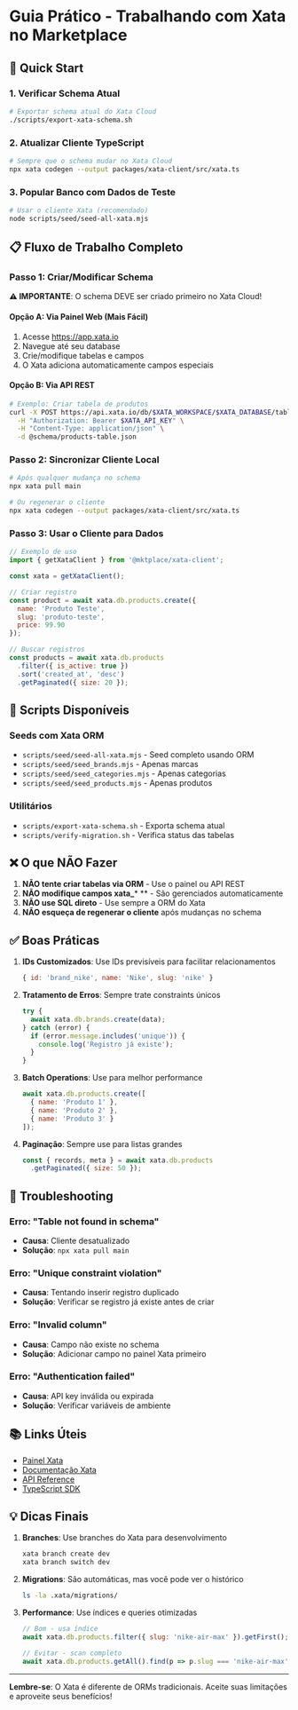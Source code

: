 # Guia Prático - Trabalhando com Xata no Marketplace

## 🚀 Quick Start

### 1. Verificar Schema Atual
```bash
# Exportar schema atual do Xata Cloud
./scripts/export-xata-schema.sh
```

### 2. Atualizar Cliente TypeScript
```bash
# Sempre que o schema mudar no Xata Cloud
npx xata codegen --output packages/xata-client/src/xata.ts
```

### 3. Popular Banco com Dados de Teste
```bash
# Usar o cliente Xata (recomendado)
node scripts/seed/seed-all-xata.mjs
```

## 📋 Fluxo de Trabalho Completo

### Passo 1: Criar/Modificar Schema

**⚠️ IMPORTANTE**: O schema DEVE ser criado primeiro no Xata Cloud!

#### Opção A: Via Painel Web (Mais Fácil)
1. Acesse https://app.xata.io
2. Navegue até seu database
3. Crie/modifique tabelas e campos
4. O Xata adiciona automaticamente campos especiais

#### Opção B: Via API REST
```bash
# Exemplo: Criar tabela de produtos
curl -X POST https://api.xata.io/db/$XATA_WORKSPACE/$XATA_DATABASE/tables \
  -H "Authorization: Bearer $XATA_API_KEY" \
  -H "Content-Type: application/json" \
  -d @schema/products-table.json
```

### Passo 2: Sincronizar Cliente Local
```bash
# Após qualquer mudança no schema
npx xata pull main

# Ou regenerar o cliente
npx xata codegen --output packages/xata-client/src/xata.ts
```

### Passo 3: Usar o Cliente para Dados

```javascript
// Exemplo de uso
import { getXataClient } from '@mktplace/xata-client';

const xata = getXataClient();

// Criar registro
const product = await xata.db.products.create({
  name: 'Produto Teste',
  slug: 'produto-teste',
  price: 99.90
});

// Buscar registros
const products = await xata.db.products
  .filter({ is_active: true })
  .sort('created_at', 'desc')
  .getPaginated({ size: 20 });
```

## 🔧 Scripts Disponíveis

### Seeds com Xata ORM
- `scripts/seed/seed-all-xata.mjs` - Seed completo usando ORM
- `scripts/seed/seed_brands.mjs` - Apenas marcas
- `scripts/seed/seed_categories.mjs` - Apenas categorias
- `scripts/seed/seed_products.mjs` - Apenas produtos

### Utilitários
- `scripts/export-xata-schema.sh` - Exporta schema atual
- `scripts/verify-migration.sh` - Verifica status das tabelas

## ❌ O que NÃO Fazer

1. **NÃO tente criar tabelas via ORM** - Use o painel ou API REST
2. **NÃO modifique campos xata_*** ** - São gerenciados automaticamente
3. **NÃO use SQL direto** - Use sempre a ORM do Xata
4. **NÃO esqueça de regenerar o cliente** após mudanças no schema

## ✅ Boas Práticas

1. **IDs Customizados**: Use IDs previsíveis para facilitar relacionamentos
   ```javascript
   { id: 'brand_nike', name: 'Nike', slug: 'nike' }
   ```

2. **Tratamento de Erros**: Sempre trate constraints únicos
   ```javascript
   try {
     await xata.db.brands.create(data);
   } catch (error) {
     if (error.message.includes('unique')) {
       console.log('Registro já existe');
     }
   }
   ```

3. **Batch Operations**: Use para melhor performance
   ```javascript
   await xata.db.products.create([
     { name: 'Produto 1' },
     { name: 'Produto 2' },
     { name: 'Produto 3' }
   ]);
   ```

4. **Paginação**: Sempre use para listas grandes
   ```javascript
   const { records, meta } = await xata.db.products
     .getPaginated({ size: 50 });
   ```

## 🐛 Troubleshooting

### Erro: "Table not found in schema"
- **Causa**: Cliente desatualizado
- **Solução**: `npx xata pull main`

### Erro: "Unique constraint violation"
- **Causa**: Tentando inserir registro duplicado
- **Solução**: Verificar se registro já existe antes de criar

### Erro: "Invalid column"
- **Causa**: Campo não existe no schema
- **Solução**: Adicionar campo no painel Xata primeiro

### Erro: "Authentication failed"
- **Causa**: API key inválida ou expirada
- **Solução**: Verificar variáveis de ambiente

## 📚 Links Úteis

- [Painel Xata](https://app.xata.io)
- [Documentação Xata](https://xata.io/docs)
- [API Reference](https://xata.io/docs/api-reference)
- [TypeScript SDK](https://xata.io/docs/sdk/typescript/overview)

## 💡 Dicas Finais

1. **Branches**: Use branches do Xata para desenvolvimento
   ```bash
   xata branch create dev
   xata branch switch dev
   ```

2. **Migrations**: São automáticas, mas você pode ver o histórico
   ```bash
   ls -la .xata/migrations/
   ```

3. **Performance**: Use índices e queries otimizadas
   ```javascript
   // Bom - usa índice
   await xata.db.products.filter({ slug: 'nike-air-max' }).getFirst();
   
   // Evitar - scan completo
   await xata.db.products.getAll().find(p => p.slug === 'nike-air-max');
   ```

---

**Lembre-se**: O Xata é diferente de ORMs tradicionais. Aceite suas limitações e aproveite seus benefícios! 